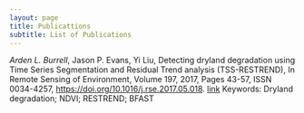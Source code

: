 ```yaml
---
layout: page
title: Publicattions 
subtitle: List of Publications 
---
```


*Arden L. Burrell*, Jason P. Evans, Yi Liu, Detecting dryland degradation using Time Series Segmentation and Residual Trend analysis (TSS-RESTREND), In Remote Sensing of Environment, Volume 197, 2017, Pages 43-57, ISSN 0034-4257, https://doi.org/10.1016/j.rse.2017.05.018.
[link](http://www.sciencedirect.com/science/article/pii/S0034425717302171)
Keywords: Dryland degradation; NDVI; RESTREND; BFAST

